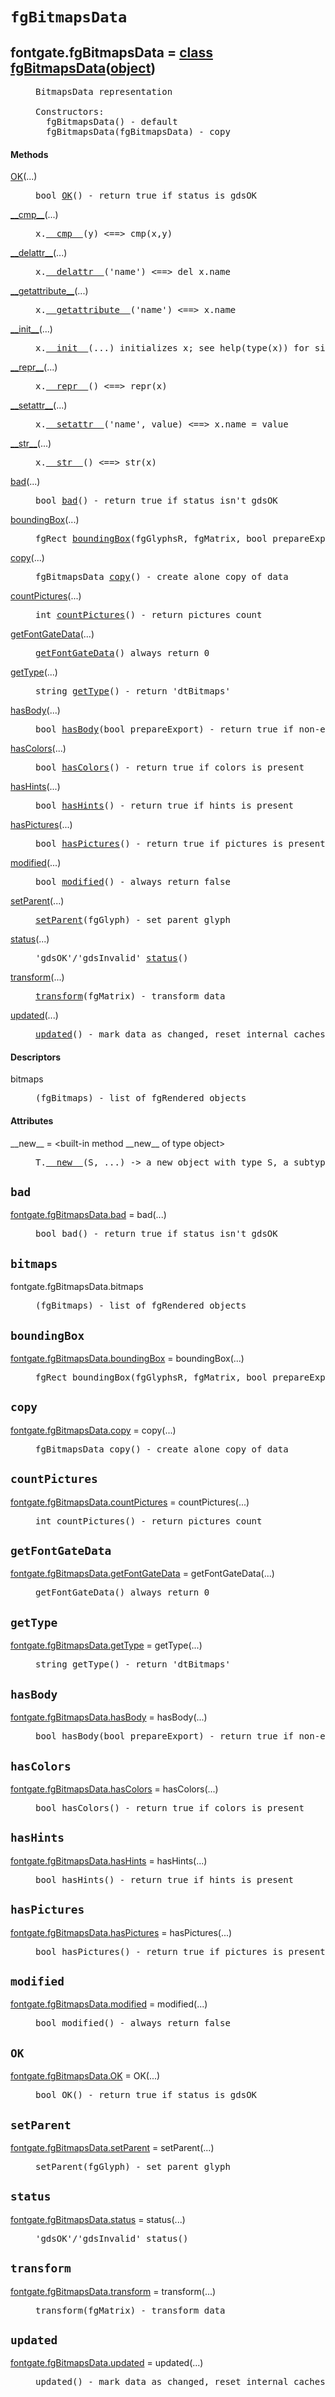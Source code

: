 

<a name="fontgate.fgBitmapsData"></a>

# `fgBitmapsData`


<dt class="class"><h2><span class="class-name">fontgate.fgBitmapsData</span> = <a name="fontgate.fgBitmapsData" href="#fontgate.fgBitmapsData">class fgBitmapsData</a>(<a href="./__builtin__.html#object">object</a>)</h2></dt><dd class="class"><dd>


<pre class="doc" markdown="0">BitmapsData representation

Constructors:
  fgBitmapsData() - default
  fgBitmapsData(fgBitmapsData) - copy</pre>


</dd><h4 class="head-methods">Methods </h4><dl class="function"><dt><a name="fgBitmapsData-OK" href="#fgBitmapsData-OK"><span class="function-name">OK</span></a><span class="argspec">(...)</span></dt><dd>

<pre class="doc" markdown="0">bool <a href="#fontgate.fgBitmapsData-OK">OK</a>() - return true if status is gdsOK</pre>

</dd></dl>
<dl class="function"><dt><a name="fgBitmapsData-__cmp__" href="#fgBitmapsData-__cmp__"><span class="function-name">__cmp__</span></a><span class="argspec">(...)</span></dt><dd>

<pre class="doc" markdown="0">x.<a href="#fontgate.fgBitmapsData-__cmp__">__cmp__</a>(y) <==> cmp(x,y)</pre>

</dd></dl>
<dl class="function"><dt><a name="fgBitmapsData-__delattr__" href="#fgBitmapsData-__delattr__"><span class="function-name">__delattr__</span></a><span class="argspec">(...)</span></dt><dd>

<pre class="doc" markdown="0">x.<a href="#fontgate.fgBitmapsData-__delattr__">__delattr__</a>('name') <==> del x.name</pre>

</dd></dl>
<dl class="function"><dt><a name="fgBitmapsData-__getattribute__" href="#fgBitmapsData-__getattribute__"><span class="function-name">__getattribute__</span></a><span class="argspec">(...)</span></dt><dd>

<pre class="doc" markdown="0">x.<a href="#fontgate.fgBitmapsData-__getattribute__">__getattribute__</a>('name') <==> x.name</pre>

</dd></dl>
<dl class="function"><dt><a name="fgBitmapsData-__init__" href="#fgBitmapsData-__init__"><span class="function-name">__init__</span></a><span class="argspec">(...)</span></dt><dd>

<pre class="doc" markdown="0">x.<a href="#fontgate.fgBitmapsData-__init__">__init__</a>(...) initializes x; see help(type(x)) for signature</pre>

</dd></dl>
<dl class="function"><dt><a name="fgBitmapsData-__repr__" href="#fgBitmapsData-__repr__"><span class="function-name">__repr__</span></a><span class="argspec">(...)</span></dt><dd>

<pre class="doc" markdown="0">x.<a href="#fontgate.fgBitmapsData-__repr__">__repr__</a>() <==> repr(x)</pre>

</dd></dl>
<dl class="function"><dt><a name="fgBitmapsData-__setattr__" href="#fgBitmapsData-__setattr__"><span class="function-name">__setattr__</span></a><span class="argspec">(...)</span></dt><dd>

<pre class="doc" markdown="0">x.<a href="#fontgate.fgBitmapsData-__setattr__">__setattr__</a>('name', value) <==> x.name = value</pre>

</dd></dl>
<dl class="function"><dt><a name="fgBitmapsData-__str__" href="#fgBitmapsData-__str__"><span class="function-name">__str__</span></a><span class="argspec">(...)</span></dt><dd>

<pre class="doc" markdown="0">x.<a href="#fontgate.fgBitmapsData-__str__">__str__</a>() <==> str(x)</pre>

</dd></dl>
<dl class="function"><dt><a name="fgBitmapsData-bad" href="#fgBitmapsData-bad"><span class="function-name">bad</span></a><span class="argspec">(...)</span></dt><dd>

<pre class="doc" markdown="0">bool <a href="#fontgate.fgBitmapsData-bad">bad</a>() - return true if status isn't gdsOK</pre>

</dd></dl>
<dl class="function"><dt><a name="fgBitmapsData-boundingBox" href="#fgBitmapsData-boundingBox"><span class="function-name">boundingBox</span></a><span class="argspec">(...)</span></dt><dd>

<pre class="doc" markdown="0">fgRect <a href="#fontgate.fgBitmapsData-boundingBox">boundingBox</a>(fgGlyphsR, fgMatrix, bool prepareExport) - calculate bounding box</pre>

</dd></dl>
<dl class="function"><dt><a name="fgBitmapsData-copy" href="#fgBitmapsData-copy"><span class="function-name">copy</span></a><span class="argspec">(...)</span></dt><dd>

<pre class="doc" markdown="0">fgBitmapsData <a href="#fontgate.fgBitmapsData-copy">copy</a>() - create alone copy of data</pre>

</dd></dl>
<dl class="function"><dt><a name="fgBitmapsData-countPictures" href="#fgBitmapsData-countPictures"><span class="function-name">countPictures</span></a><span class="argspec">(...)</span></dt><dd>

<pre class="doc" markdown="0">int <a href="#fontgate.fgBitmapsData-countPictures">countPictures</a>() - return pictures count</pre>

</dd></dl>
<dl class="function"><dt><a name="fgBitmapsData-getFontGateData" href="#fgBitmapsData-getFontGateData"><span class="function-name">getFontGateData</span></a><span class="argspec">(...)</span></dt><dd>

<pre class="doc" markdown="0"><a href="#fontgate.fgBitmapsData-getFontGateData">getFontGateData</a>() always return 0</pre>

</dd></dl>
<dl class="function"><dt><a name="fgBitmapsData-getType" href="#fgBitmapsData-getType"><span class="function-name">getType</span></a><span class="argspec">(...)</span></dt><dd>

<pre class="doc" markdown="0">string <a href="#fontgate.fgBitmapsData-getType">getType</a>() - return 'dtBitmaps'</pre>

</dd></dl>
<dl class="function"><dt><a name="fgBitmapsData-hasBody" href="#fgBitmapsData-hasBody"><span class="function-name">hasBody</span></a><span class="argspec">(...)</span></dt><dd>

<pre class="doc" markdown="0">bool <a href="#fontgate.fgBitmapsData-hasBody">hasBody</a>(bool prepareExport) - return true if non-empty body layer is present</pre>

</dd></dl>
<dl class="function"><dt><a name="fgBitmapsData-hasColors" href="#fgBitmapsData-hasColors"><span class="function-name">hasColors</span></a><span class="argspec">(...)</span></dt><dd>

<pre class="doc" markdown="0">bool <a href="#fontgate.fgBitmapsData-hasColors">hasColors</a>() - return true if colors is present</pre>

</dd></dl>
<dl class="function"><dt><a name="fgBitmapsData-hasHints" href="#fgBitmapsData-hasHints"><span class="function-name">hasHints</span></a><span class="argspec">(...)</span></dt><dd>

<pre class="doc" markdown="0">bool <a href="#fontgate.fgBitmapsData-hasHints">hasHints</a>() - return true if hints is present</pre>

</dd></dl>
<dl class="function"><dt><a name="fgBitmapsData-hasPictures" href="#fgBitmapsData-hasPictures"><span class="function-name">hasPictures</span></a><span class="argspec">(...)</span></dt><dd>

<pre class="doc" markdown="0">bool <a href="#fontgate.fgBitmapsData-hasPictures">hasPictures</a>() - return true if pictures is present</pre>

</dd></dl>
<dl class="function"><dt><a name="fgBitmapsData-modified" href="#fgBitmapsData-modified"><span class="function-name">modified</span></a><span class="argspec">(...)</span></dt><dd>

<pre class="doc" markdown="0">bool <a href="#fontgate.fgBitmapsData-modified">modified</a>() - always return false</pre>

</dd></dl>
<dl class="function"><dt><a name="fgBitmapsData-setParent" href="#fgBitmapsData-setParent"><span class="function-name">setParent</span></a><span class="argspec">(...)</span></dt><dd>

<pre class="doc" markdown="0"><a href="#fontgate.fgBitmapsData-setParent">setParent</a>(fgGlyph) - set parent glyph</pre>

</dd></dl>
<dl class="function"><dt><a name="fgBitmapsData-status" href="#fgBitmapsData-status"><span class="function-name">status</span></a><span class="argspec">(...)</span></dt><dd>

<pre class="doc" markdown="0">'gdsOK'/'gdsInvalid' <a href="#fontgate.fgBitmapsData-status">status</a>()</pre>

</dd></dl>
<dl class="function"><dt><a name="fgBitmapsData-transform" href="#fgBitmapsData-transform"><span class="function-name">transform</span></a><span class="argspec">(...)</span></dt><dd>

<pre class="doc" markdown="0"><a href="#fontgate.fgBitmapsData-transform">transform</a>(fgMatrix) - transform data</pre>

</dd></dl>
<dl class="function"><dt><a name="fgBitmapsData-updated" href="#fgBitmapsData-updated"><span class="function-name">updated</span></a><span class="argspec">(...)</span></dt><dd>

<pre class="doc" markdown="0"><a href="#fontgate.fgBitmapsData-updated">updated</a>() - mark data as changed, reset internal caches</pre>

</dd></dl>

  <h4 class="head-desc">Descriptors </h4><dl class="descriptor"><dt>bitmaps</dt>
<dd>

<pre class="doc" markdown="0">(fgBitmaps) - list of fgRendered objects</pre>

</dd>
</dl>

  <h4 class="head-attrs">Attributes </h4><dl><dt><span class="other-name">__new__</span> = &lt;built-in method __new__ of type object&gt;<dd>

<pre class="doc" markdown="0">T.<a href="#fontgate.fgBitmapsData-__new__">__new__</a>(S, ...) -> a new object with type S, a subtype of T</pre>

</dd></dl>
</dd>


<a name="fontgate.fgBitmapsData.bad"></a>

## `bad`


<dl class="function"><dt><a name="-fontgate.fgBitmapsData.bad" href="#-fontgate.fgBitmapsData.bad"><span class="function-name">fontgate.fgBitmapsData.bad</span></a> = bad<span class="argspec">(...)</span></dt><dd>

<pre class="doc" markdown="0">bool bad() - return true if status isn't gdsOK</pre>

</dd></dl>



<a name="fontgate.fgBitmapsData.bitmaps"></a>

## `bitmaps`


<dl class="descriptor"><dt>fontgate.fgBitmapsData.bitmaps</dt>
<dd>

<pre class="doc" markdown="0">(fgBitmaps) - list of fgRendered objects</pre>

</dd>
</dl>



<a name="fontgate.fgBitmapsData.boundingBox"></a>

## `boundingBox`


<dl class="function"><dt><a name="-fontgate.fgBitmapsData.boundingBox" href="#-fontgate.fgBitmapsData.boundingBox"><span class="function-name">fontgate.fgBitmapsData.boundingBox</span></a> = boundingBox<span class="argspec">(...)</span></dt><dd>

<pre class="doc" markdown="0">fgRect boundingBox(fgGlyphsR, fgMatrix, bool prepareExport) - calculate bounding box</pre>

</dd></dl>



<a name="fontgate.fgBitmapsData.copy"></a>

## `copy`


<dl class="function"><dt><a name="-fontgate.fgBitmapsData.copy" href="#-fontgate.fgBitmapsData.copy"><span class="function-name">fontgate.fgBitmapsData.copy</span></a> = copy<span class="argspec">(...)</span></dt><dd>

<pre class="doc" markdown="0">fgBitmapsData copy() - create alone copy of data</pre>

</dd></dl>



<a name="fontgate.fgBitmapsData.countPictures"></a>

## `countPictures`


<dl class="function"><dt><a name="-fontgate.fgBitmapsData.countPictures" href="#-fontgate.fgBitmapsData.countPictures"><span class="function-name">fontgate.fgBitmapsData.countPictures</span></a> = countPictures<span class="argspec">(...)</span></dt><dd>

<pre class="doc" markdown="0">int countPictures() - return pictures count</pre>

</dd></dl>



<a name="fontgate.fgBitmapsData.getFontGateData"></a>

## `getFontGateData`


<dl class="function"><dt><a name="-fontgate.fgBitmapsData.getFontGateData" href="#-fontgate.fgBitmapsData.getFontGateData"><span class="function-name">fontgate.fgBitmapsData.getFontGateData</span></a> = getFontGateData<span class="argspec">(...)</span></dt><dd>

<pre class="doc" markdown="0">getFontGateData() always return 0</pre>

</dd></dl>



<a name="fontgate.fgBitmapsData.getType"></a>

## `getType`


<dl class="function"><dt><a name="-fontgate.fgBitmapsData.getType" href="#-fontgate.fgBitmapsData.getType"><span class="function-name">fontgate.fgBitmapsData.getType</span></a> = getType<span class="argspec">(...)</span></dt><dd>

<pre class="doc" markdown="0">string getType() - return 'dtBitmaps'</pre>

</dd></dl>



<a name="fontgate.fgBitmapsData.hasBody"></a>

## `hasBody`


<dl class="function"><dt><a name="-fontgate.fgBitmapsData.hasBody" href="#-fontgate.fgBitmapsData.hasBody"><span class="function-name">fontgate.fgBitmapsData.hasBody</span></a> = hasBody<span class="argspec">(...)</span></dt><dd>

<pre class="doc" markdown="0">bool hasBody(bool prepareExport) - return true if non-empty body layer is present</pre>

</dd></dl>



<a name="fontgate.fgBitmapsData.hasColors"></a>

## `hasColors`


<dl class="function"><dt><a name="-fontgate.fgBitmapsData.hasColors" href="#-fontgate.fgBitmapsData.hasColors"><span class="function-name">fontgate.fgBitmapsData.hasColors</span></a> = hasColors<span class="argspec">(...)</span></dt><dd>

<pre class="doc" markdown="0">bool hasColors() - return true if colors is present</pre>

</dd></dl>



<a name="fontgate.fgBitmapsData.hasHints"></a>

## `hasHints`


<dl class="function"><dt><a name="-fontgate.fgBitmapsData.hasHints" href="#-fontgate.fgBitmapsData.hasHints"><span class="function-name">fontgate.fgBitmapsData.hasHints</span></a> = hasHints<span class="argspec">(...)</span></dt><dd>

<pre class="doc" markdown="0">bool hasHints() - return true if hints is present</pre>

</dd></dl>



<a name="fontgate.fgBitmapsData.hasPictures"></a>

## `hasPictures`


<dl class="function"><dt><a name="-fontgate.fgBitmapsData.hasPictures" href="#-fontgate.fgBitmapsData.hasPictures"><span class="function-name">fontgate.fgBitmapsData.hasPictures</span></a> = hasPictures<span class="argspec">(...)</span></dt><dd>

<pre class="doc" markdown="0">bool hasPictures() - return true if pictures is present</pre>

</dd></dl>



<a name="fontgate.fgBitmapsData.modified"></a>

## `modified`


<dl class="function"><dt><a name="-fontgate.fgBitmapsData.modified" href="#-fontgate.fgBitmapsData.modified"><span class="function-name">fontgate.fgBitmapsData.modified</span></a> = modified<span class="argspec">(...)</span></dt><dd>

<pre class="doc" markdown="0">bool modified() - always return false</pre>

</dd></dl>



<a name="fontgate.fgBitmapsData.OK"></a>

## `OK`


<dl class="function"><dt><a name="-fontgate.fgBitmapsData.OK" href="#-fontgate.fgBitmapsData.OK"><span class="function-name">fontgate.fgBitmapsData.OK</span></a> = OK<span class="argspec">(...)</span></dt><dd>

<pre class="doc" markdown="0">bool OK() - return true if status is gdsOK</pre>

</dd></dl>



<a name="fontgate.fgBitmapsData.setParent"></a>

## `setParent`


<dl class="function"><dt><a name="-fontgate.fgBitmapsData.setParent" href="#-fontgate.fgBitmapsData.setParent"><span class="function-name">fontgate.fgBitmapsData.setParent</span></a> = setParent<span class="argspec">(...)</span></dt><dd>

<pre class="doc" markdown="0">setParent(fgGlyph) - set parent glyph</pre>

</dd></dl>



<a name="fontgate.fgBitmapsData.status"></a>

## `status`


<dl class="function"><dt><a name="-fontgate.fgBitmapsData.status" href="#-fontgate.fgBitmapsData.status"><span class="function-name">fontgate.fgBitmapsData.status</span></a> = status<span class="argspec">(...)</span></dt><dd>

<pre class="doc" markdown="0">'gdsOK'/'gdsInvalid' status()</pre>

</dd></dl>



<a name="fontgate.fgBitmapsData.transform"></a>

## `transform`


<dl class="function"><dt><a name="-fontgate.fgBitmapsData.transform" href="#-fontgate.fgBitmapsData.transform"><span class="function-name">fontgate.fgBitmapsData.transform</span></a> = transform<span class="argspec">(...)</span></dt><dd>

<pre class="doc" markdown="0">transform(fgMatrix) - transform data</pre>

</dd></dl>



<a name="fontgate.fgBitmapsData.updated"></a>

## `updated`


<dl class="function"><dt><a name="-fontgate.fgBitmapsData.updated" href="#-fontgate.fgBitmapsData.updated"><span class="function-name">fontgate.fgBitmapsData.updated</span></a> = updated<span class="argspec">(...)</span></dt><dd>

<pre class="doc" markdown="0">updated() - mark data as changed, reset internal caches</pre>

</dd></dl>

